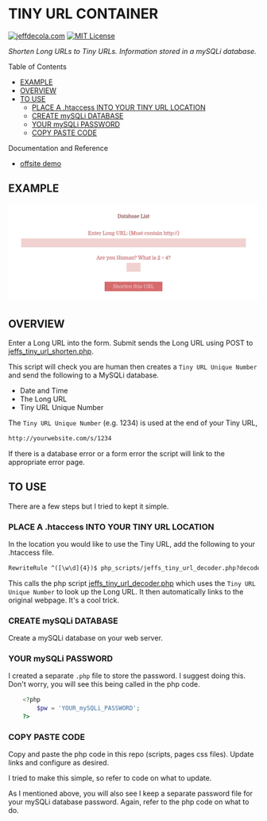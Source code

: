 # TINY URL CONTAINER

[![jeffdecola.com](https://img.shields.io/badge/website-jeffdecola.com-blue)](https://jeffdecola.com)
[![MIT License](https://img.shields.io/:license-mit-blue.svg)](https://jeffdecola.mit-license.org)

_Shorten Long URLs to Tiny URLs. Information stored in a mySQLi database._

Table of Contents

* [EXAMPLE](https://github.com/JeffDeCola/my-php-containers/tree/master/my-php-containers/interaction/jeffs_tiny_url_container#example)
* [OVERVIEW](https://github.com/JeffDeCola/my-php-containers/tree/master/my-php-containers/interaction/jeffs_tiny_url_container#overview)
* [TO USE](https://github.com/JeffDeCola/my-php-containers/tree/master/my-php-containers/interaction/jeffs_tiny_url_container#to-use)
  * [PLACE A .htaccess INTO YOUR TINY URL LOCATION](https://github.com/JeffDeCola/my-php-containers/tree/master/my-php-containers/interaction/jeffs_tiny_url_container#place-a-htaccess-into-your-tiny-url-location)
  * [CREATE mySQLi DATABASE](https://github.com/JeffDeCola/my-php-containers/tree/master/my-php-containers/interaction/jeffs_tiny_url_container#create-mysqli-database)
  * [YOUR mySQLi PASSWORD](https://github.com/JeffDeCola/my-php-containers/tree/master/my-php-containers/interaction/jeffs_tiny_url_container#your-mysqli-password)
  * [COPY PASTE CODE](https://github.com/JeffDeCola/my-php-containers/tree/master/my-php-containers/interaction/jeffs_tiny_url_container#copy-paste-code)

Documentation and Reference

* [offsite demo](http://www.jeffdecola.com/my-php-containers/index.php?page=jeffs_tiny_url_container)

## EXAMPLE

![IMAGE - jeffs_tiny_url_container - IMAGE](../../../docs/pics/jeffs_tiny_url_container.jpg)

## OVERVIEW

Enter a Long URL into the form. Submit sends
the Long URL using POST to
[jeffs_tiny_url_shorten.php](https://github.com/JeffDeCola/my-php-containers/blob/master/my-php-containers/interaction/jeffs_tiny_url_container/php_scripts/jeffs_tiny_url_shorten.php).

This script will check you are human then creates a `Tiny URL
Unique Number` and send the following to a MySQLi database.

* Date and Time
* The Long URL
* Tiny URL Unique Number

The `Tiny URL Unique Number` (e.g. 1234) is used at the end of your Tiny URL,

```bash
http://yourwebsite.com/s/1234
```

If there is a database error or a form error the script will link
to the appropriate error page.

## TO USE

There are a few steps but I tried to kept it simple.

### PLACE A .htaccess INTO YOUR TINY URL LOCATION

In the location you would like to use the Tiny URL, add the following to your
.htaccess file.

```txt
RewriteRule ^([\w\d]{4})$ php_scripts/jeffs_tiny_url_decoder.php?decode=$1 [L]
```

This calls the php script
[jeffs_tiny_url_decoder.php](https://github.com/JeffDeCola/my-php-containers/blob/master/my-php-containers/interaction/jeffs_tiny_url_container/php_scripts/jeffs_tiny_url_decoder.php)
which uses
the `Tiny URL Unique Number` to look up the Long URL.  It then automatically
links to the original webpage.  It's a cool trick.

### CREATE mySQLi DATABASE

Create a mySQLi database on your web server.

### YOUR mySQLi PASSWORD

I created a separate `.php` file to store the password.
I suggest doing this.
Don't worry, you will see this being called in the php code.

```php
    <?php
        $pw = 'YOUR_mySQLi_PASSWORD';
    ?>
```

### COPY PASTE CODE

Copy and paste the php code in this repo (scripts, pages css files).
Update links and configure as desired.

I tried to make this simple, so refer to code on what to update.

As I mentioned above, you will also see I keep a separate
password file for your mySQLi database password. Again, refer
to the php code on what to do.
